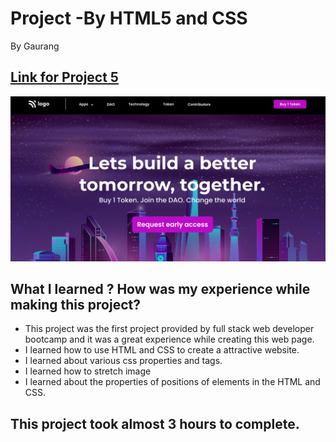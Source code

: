 # Project -By HTML5 and CSS 

By Gaurang

## [Link for Project 5](https://resplendent-chaja-a2ff6c.netlify.app/) 

![project completed](./thumbnail.png)

## What I learned ? How was my experience while making this project?

- This project was the first project provided by full stack web developer bootcamp and it was a great experience while creating this web page.
- I learned how to use HTML and CSS to create a attractive website.
- I learned about various css properties and tags.
- I learned how to stretch image
- I learned about the properties of positions of elements in the HTML and CSS.

## This project took almost 3 hours to complete.